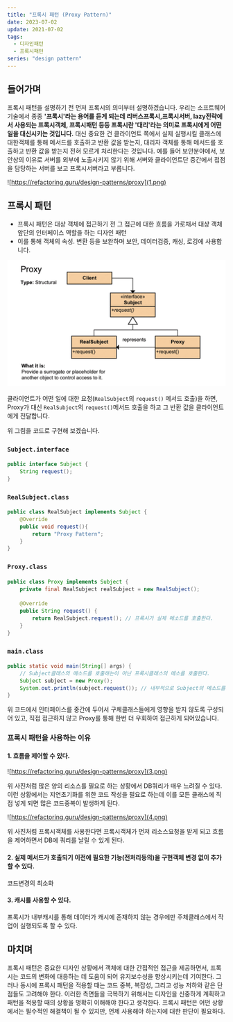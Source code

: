 ```yaml
---
title: "프록시 패턴 (Proxy Pattern)"
date: 2023-07-02
update: 2021-07-02
tags:
  - 디자인패턴
  - 프록시패턴
series: "design pattern"
---
```


## 들어가며

프록시 패턴을 설명하기 전 먼저 프록시의 의미부터 설명하겠습니다.
우리는 소프트웨어 기술에서 종종 **'프록시'라는 용어를 듣게 되는데 리버스프록시,프록시서버, lazy전략에서 사용되는 프록시객체, 프록시패턴 등등 프록시란 '대리'라는 의미로 프록시에게 어떤 일을 대신시키는 것입니다.**
대신 중요한 건 클라이언트 쪽에서 실제  실행시킬 클래스에 대한객체를 통해 메서드를 호출하고 반환 값을 받는지, 대리자 객체를 통해 메서드를 호출하고 반환 값을 받는지 전혀 모르게 처리한다는 것입니다.
예를 들어 보안분야에서, 보안상의 이유로 서버를 외부에 노출시키지 않기 위해 서버와 클라이언트단 중간에서 접점을 담당하는 서버를 보고 프록시서버라고 부릅니다.

![https://refactoring.guru/design-patterns/proxy](1.png)

## 프록시 패턴

- 프록시 패턴은 대상 객체에 접근하기 전 그 접근에 대한 흐름을 가로채서 대상 객체 앞단의 인터페이스 역할을 하는 디자인 패턴
- 이를 통해 객체의 속성. 변환 등을 보완하며 보안, 데이터검증, 캐싱, 로깅에 사용합니다.

![](2.png)

클라이언트가 어떤 일에 대한 요청(`RealSubject`의 `request()` 메서드 호출)을 하면, Proxy가 대신 `RealSubject`의 `request()`메서드 호출을 하고 그 반환 값을 클라이언트에게 전달합니다.

위 그림을 코드로 구현해 보겠습니다.

### `Subject.interface`

```java
public interface Subject {
    String request();
}
```

### `RealSubject.class`

```java
public class RealSubject implements Subject {
    @Override
    public void request(){
        return "Proxy Pattern";
    }
}
```

### `Proxy.class`

```java
public class Proxy implements Subject {
    private final RealSubject realSubject = new RealSubject();
    
    @Override
    public String request() {
        return RealSubject.request(); // 프록시가 실제 메소드를 호출한다.
    }
}
```

### `main.class`

```java
public static void main(String[] args) {
    // Subject클래스의 메소드를 호출하는이 아닌 프록시클래스의 메소를 호출한다.
    Subject subject = new Proxy();
    System.out.println(subject.request()); // 내부적으로 Subject의 메소드를 호출한다.
}
```

위 코드에서 인터페이스를 중간에 두어서 구체클래스들에게 영향을 받지 않도록 구성되어 있고, 직접 접근하지 않고 Proxy를 통해 한번 더 우회하여 접근하게 되어있습니다. 

### 프록시 패턴을 사용하는 이유

#### 1. 흐름을 제어할 수 있다.

![https://refactoring.guru/design-patterns/proxy](3.png)

위 사진처럼 많은 양의 리소스를 필요로 하는 상황에서 DB쿼리가 매우 느려질 수 있다. 이런 상황에서는 지연초기화를 위한 코드 작성을 필요로 하는데 이를 모든 클래스에 직접 넣게 되면 많은 코드중복이 발생하게 된다. 

![https://refactoring.guru/design-patterns/proxy](4.png)

위 사진처럼 프록시객체를 사용한다면 프록시객체가 먼저 리소스요청을 받게 되고 흐름을 제어하면서 DB에 쿼리를 날릴 수 있게 된다.

#### 2. 실제 메서드가 호출되기 이전에 필요한 기능(전처리등의)을 구현객체 변경 없이 추가할 수 있다.

코드변경의 최소화

#### 3. 캐시를 사용할 수 있다.

프록시가 내부캐시를 통해 데이터가 캐시에 존재하지 않는 경우에만 주체클래스에서 작업이 실행되도록 할 수 있다. 

## 마치며

프록시 패턴은 중요한 디자인 상황에서 객체에 대한 간접적인 접근을 제공하면서, 프록시는 코드의 변화에 대응하는 데 도움이 되어 유지보수성을 향상시키는데 기여한다.
그러나 동시에 프록시 패턴을 적용할 때는 코드 중복, 복잡성, 그리고 성능 저하와 같은 단점들도 고려해야 한다. 이러한 측면들을 극복하기 위해서는 디자인을 신중하게 계획하고 패턴을 적용할 때의 상황을 명확히 이해해야 한다고 생각한다.
프록시 패턴은 어떤 상황에서는 필수적인 해결책이 될 수 있지만, 언제 사용해야 하는지에 대한 판단이 필요하다.
